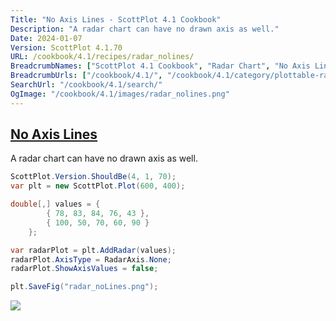 ```yaml
---
Title: "No Axis Lines - ScottPlot 4.1 Cookbook"
Description: "A radar chart can have no drawn axis as well."
Date: 2024-01-07
Version: ScottPlot 4.1.70
URL: /cookbook/4.1/recipes/radar_nolines/
BreadcrumbNames: ["ScottPlot 4.1 Cookbook", "Radar Chart", "No Axis Lines"]
BreadcrumbUrls: ["/cookbook/4.1/", "/cookbook/4.1/category/plottable-radar", "/cookbook/4.1/recipes/radar_nolines/"]
SearchUrl: "/cookbook/4.1/search/"
OgImage: "/cookbook/4.1/images/radar_nolines.png"
---
```


<h2><a id='no-axis-lines' href='/cookbook/4.1/recipes/radar_nolines/'>No Axis Lines</a></h2>

A radar chart can have no drawn axis as well.

```cs
ScottPlot.Version.ShouldBe(4, 1, 70);
var plt = new ScottPlot.Plot(600, 400);

double[,] values = {
        { 78, 83, 84, 76, 43 },
        { 100, 50, 70, 60, 90 }
    };

var radarPlot = plt.AddRadar(values);
radarPlot.AxisType = RadarAxis.None;
radarPlot.ShowAxisValues = false;

plt.SaveFig("radar_noLines.png");
```

<img src='../../images/radar_nolines.png' class='d-block mx-auto my-5' />


